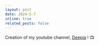 ```yaml
---
layout: post
date: 2024-5-7
inline: true
related_posts: false
---
```


Creation of my youtube channel, [Deepia](https://www.youtube.com/channel/UCJLoMm3XdBoMnQrKoboRkPA) ! 📺